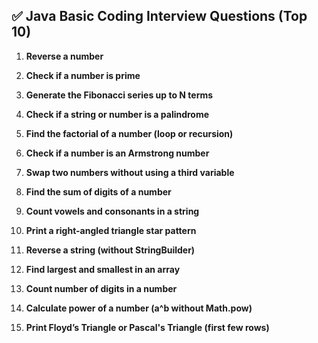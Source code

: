 
## ✅ Java Basic Coding Interview Questions (Top 10)

1. **Reverse a number**
2. **Check if a number is prime**
3. **Generate the Fibonacci series up to N terms**
4. **Check if a string or number is a palindrome**

5. **Find the factorial of a number (loop or recursion)**
6. **Check if a number is an Armstrong number**
7. **Swap two numbers without using a third variable**
8. **Find the sum of digits of a number**
9. **Count vowels and consonants in a string**
10. **Print a right-angled triangle star pattern**
11. **Reverse a string (without StringBuilder)**
12. **Find largest and smallest in an array**
13. **Count number of digits in a number**
14. **Calculate power of a number (a^b without Math.pow)**
15. **Print Floyd’s Triangle or Pascal's Triangle (first few rows)**
